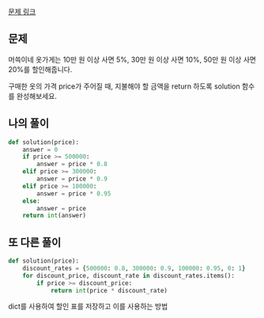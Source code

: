 [문제 링크](https://school.programmers.co.kr/learn/courses/30/lessons/120818)
## 문제
머쓱이네 옷가게는 10만 원 이상 사면 5%, 30만 원 이상 사면 10%, 50만 원 이상 사면 20%를 할인해줍니다.

구매한 옷의 가격 price가 주어질 때, 지불해야 할 금액을 return 하도록 solution 함수를 완성해보세요.

## 나의 풀이
```py
def solution(price):
    answer = 0
    if price >= 500000:
        answer = price * 0.8
    elif price >= 300000:
        answer = price * 0.9
    elif price >= 100000:
        answer = price * 0.95
    else:
        answer = price
    return int(answer)
```

## 또 다른 풀이
```py
def solution(price):
    discount_rates = {500000: 0.8, 300000: 0.9, 100000: 0.95, 0: 1}
    for discount_price, discount_rate in discount_rates.items():
        if price >= discount_price:
            return int(price * discount_rate)
```
dict를 사용하여 할인 표를 저장하고 이를 사용하는 방법